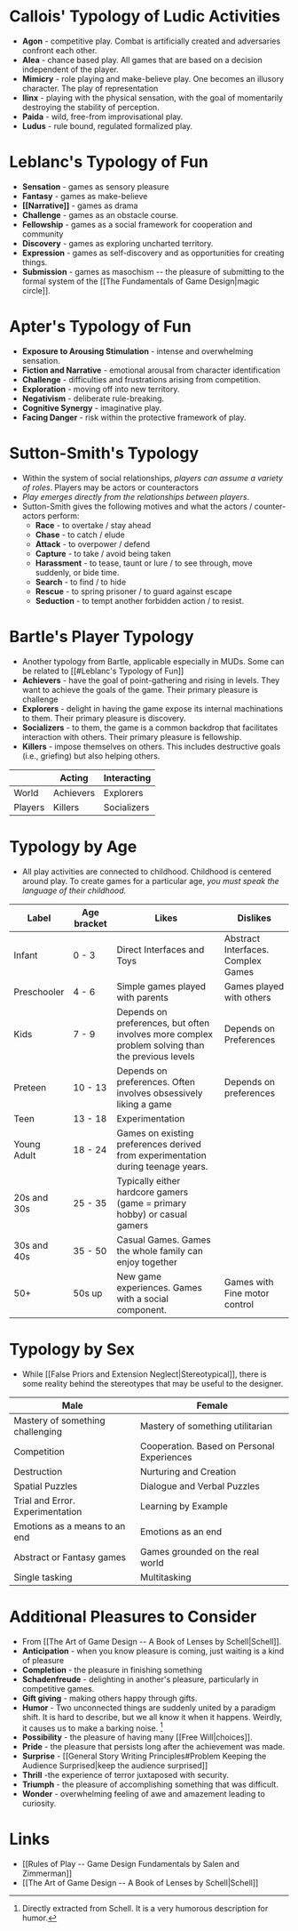 # Callois' Typology of Ludic Activities
* **Agon** - competitive play. Combat is artificially created and adversaries confront each other.
* **Alea** - chance based play. All games that are based on a decision independent of the player.
* **Mimicry** - role playing and make-believe play. One becomes an illusory character. The play of representation
* **Ilinx** - playing with the physical sensation, with the goal of momentarily destroying the stability of perception.
* **Paida** - wild, free-from improvisational play. 
* **Ludus** - rule bound, regulated formalized play.

# Leblanc's Typology of Fun 
* **Sensation** - games as sensory pleasure
* **Fantasy** - games as make-believe
* **[[Narrative]]** - games as drama
* **Challenge** - games as an obstacle course.
* **Fellowship** - games as a social framework for cooperation and community
* **Discovery** - games as exploring uncharted territory.
* **Expression** - games as self-discovery and as opportunities for creating things.
* **Submission** - games as masochism -- the pleasure of submitting to the formal system of the [[The Fundamentals of Game Design|magic circle]].

# Apter's Typology of Fun 
* **Exposure to Arousing Stimulation** - intense and overwhelming sensation.
* **Fiction and Narrative** - emotional arousal from character identification
* **Challenge** - difficulties and frustrations arising from competition.
* **Exploration** - moving off into new territory.
* **Negativism** - deliberate rule-breaking.
* **Cognitive Synergy** - imaginative play.
* **Facing Danger** - risk within the protective framework of play.

# Sutton-Smith's Typology
* Within the system of social relationships, *players can assume a variety of roles*.  Players may be actors or counteractors
* *Play emerges directly from the relationships between players*.
* Sutton-Smith gives the following motives and what the actors / counter-actors perform:
	* **Race** - to overtake / stay ahead
	* **Chase** - to catch / elude
	* **Attack** - to overpower / defend
	* **Capture** - to take / avoid being taken
	* **Harassment** - to tease, taunt or lure / to see through, move suddenly, or bide time.
	* **Search** - to find / to hide
	* **Rescue** - to spring prisoner / to guard against escape
	* **Seduction** - to tempt another forbidden action / to resist.

# Bartle's Player Typology  
* Another typology from Bartle, applicable especially in MUDs.  Some can be related to [[#Leblanc's Typology of Fun]]
* **Achievers** - have the goal of point-gathering and rising in levels. They want to achieve the goals of the game. Their primary pleasure is challenge
* **Explorers** - delight in having the game expose its internal machinations to them. Their primary pleasure is discovery. 
* **Socializers** - to them, the game is a common backdrop that facilitates interaction with others. Their primary pleasure is fellowship.
* **Killers** - impose themselves on others. This includes destructive goals (i.e., griefing) but also helping others.

|         | Acting    | Interacting |
| ------- | --------- | ----------- |
| World   | Achievers | Explorers   |
| Players | Killers   | Socializers     |


# Typology by Age 
* All play activities are connected to childhood. Childhood is centered around play. To create games for a particular age, *you must speak the language of their childhood.*

| Label       | Age bracket | Likes                                                                                            | Dislikes                           |
| ----------- | ----------- | ------------------------------------------------------------------------------------------------ | ---------------------------------- |
| Infant      | 0 - 3       | Direct Interfaces and Toys                                                                       | Abstract Interfaces. Complex Games |
| Preschooler | 4 - 6       | Simple games played with parents                                                                 | Games played with others           |
| Kids        | 7 - 9       | Depends on preferences, but often involves more complex problem solving than the previous levels | Depends on Preferences             |
| Preteen     | 10 - 13     | Depends on preferences. Often involves obsessively liking a game                                 | Depends on preferences             |
| Teen        | 13 - 18     | Experimentation                                                                                  |                                    |
| Young Adult | 18 - 24     | Games on existing preferences derived from experimentation during teenage years.                 |                                    |
| 20s and 30s | 25 - 35     | Typically either hardcore gamers (game = primary hobby) or casual gamers                         |                                    |
| 30s and 40s | 35 - 50     | Casual Games. Games the whole family can enjoy together                                          |                                    |
| 50+         | 50s up      | New game experiences. Games with a social component.                                             | Games with Fine motor control      |                                                                  |                                    |


# Typology by Sex 
* While [[False Priors and Extension Neglect|Stereotypical]], there is some reality behind the stereotypes that may be useful to the designer.

| Male                             | Female                                     |
| -------------------------------- | ------------------------------------------ |
| Mastery of something challenging | Mastery of something utilitarian           |
| Competition                      | Cooperation. Based on Personal Experiences |
| Destruction                      | Nurturing and Creation                     |
| Spatial Puzzles                  | Dialogue and Verbal Puzzles                |
| Trial and Error. Experimentation | Learning by Example                        |
| Emotions as a means to an end    | Emotions as an end                         |
| Abstract or Fantasy games        | Games grounded on the real world           |
| Single tasking                   | Multitasking                               |


# Additional Pleasures to Consider 
* From [[The Art of Game Design -- A Book of Lenses by Schell|Schell]]. 
* **Anticipation** -  when you know pleasure is coming, just waiting is a kind of pleasure 
* **Completion** - the pleasure in finishing something
* **Schadenfreude** - delighting in another's pleasure, particularly in competitive games. 
* **Gift giving** - making others happy through gifts.
* **Humor** - Two unconnected things are suddenly united by a paradigm shift. It is hard to describe, but we all know it when it happens. Weirdly, it causes us to make a barking noise. [^1]
* **Possibility** - the pleasure of having many [[Free Will|choices]].
* **Pride** - the pleasure that persists long after the achievement was made. 
* **Surprise** - [[General Story Writing Principles#Problem Keeping the Audience Surprised|keep the audience surprised]]
* **Thrill**  -the experience of terror juxtaposed with security.
* **Triumph** - the pleasure of accomplishing something that was difficult. 
* **Wonder** - overwhelming feeling of awe and amazement leading to curiosity.

[^1]: Directly extracted from Schell. It is a very humorous description for humor.
# Links 
* [[Rules of Play -- Game Design Fundamentals by Salen and Zimmerman]]
* [[The Art of Game Design -- A Book of Lenses by Schell|Schell]]